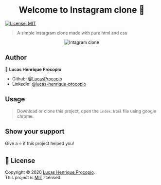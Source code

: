 <h1 align="center">Welcome to Instagram clone 👋</h1>
<p>
  <a href="https://opensource.org/licenses/MIT" target="_blank">
    <img alt="License: MIT" src="https://img.shields.io/badge/License-MIT-yellow.svg" />
  </a>
</p>

> A simple Instagram clone made with pure html and css

<p align="center">
  <img alt="Intagram clone" src="public/img/insta.gif">
</p>

## Author

👤 **Lucas Henrique Procopio**

* Github: [@LucasProcopio](https://github.com/LucasProcopio)
* LinkedIn: [@lucas-henrique-procopio](https://linkedin.com/in/lucas-henrique-procopio)

## Usage

> Download or clone this project, open the `index.html` file using google chrome.

## Show your support

Give a ⭐️ if this project helped you!

## 📝 License

Copyright © 2020 [Lucas Henrique Procopio](https://github.com/LucasProcopio).<br />
This project is [MIT](https://opensource.org/licenses/MIT) licensed.